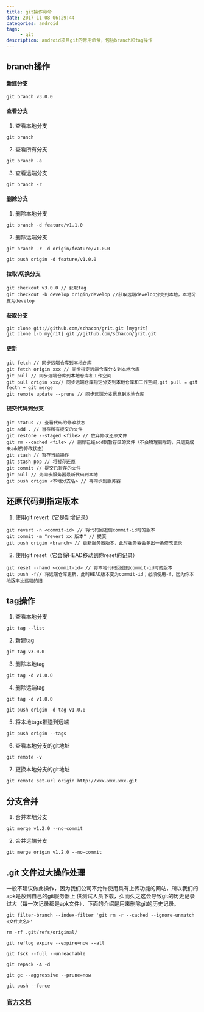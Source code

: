 ```yaml
---
title: git操作命令
date: 2017-11-08 06:29:44
categories: android
tags:
     - git
description: android项目git的常用命令，包括branch和tag操作
---
```


## branch操作

#### 新建分支
```
git branch v3.0.0
```

#### 查看分支
1. 查看本地分支
```
git branch
```

2. 查看所有分支
```
git branch -a
```

3. 查看远端分支
```
git branch -r
```

#### 删除分支
1. 删除本地分支
```
git branch -d feature/v1.1.0
```

2. 删除远端分支
```
git branch -r -d origin/feature/v1.0.0

git push origin -d feature/v1.0.0
```

#### 拉取\切换分支
```
git checkout v3.0.0 // 获取tag
git checkout -b develop origin/develop //获取远端develop分支到本地，本地分支为develop
```

#### 获取分支
```
git clone git://github.com/schacon/grit.git [mygrit]
git clone [-b mygrit] git://github.com/schacon/grit.git
```

#### 更新
```
git fetch // 同步远端仓库到本地仓库
git fetch origin xxx // 同步指定远端仓库分支到本地仓库
git pull // 同步远端仓库到本地仓库和工作空间
git pull origin xxx// 同步远端仓库指定分支到本地仓库和工作空间,git pull = git fecth + git merge
git remote update --prune // 同步远端分支信息到本地仓库
```

#### 提交代码到分支
```
git status // 查看代码的修改状态
git add . // 暂存所有提交的文件
git restore --staged <file> // 放弃修改还原文件
git rm --cached <file> // 删除已经add到暂存区的文件（不会物理删除的，只是变成未add的修改状态）
git stash // 暂存当前操作
git stash pop // 将暂存还原
git commit // 提交已暂存的文件
git pull // 先同步服务器最新代码到本地
git push origin <本地分支名> // 再同步到服务器
```

## 还原代码到指定版本
1. 使用git revert（它是新增记录）
```
git revert -n <commit-id> // 将代码回退倒commit-id时的版本
git commit -m "revert xx 版本" // 提交
git push origin <branch> // 更新服务器版本，此时服务器会多出一条修改记录
```
2. 使用git reset（它会将HEAD移动到你reset的记录）
```
git reset --hand <commit-id> // 将本地代码回退到commit-id时的版本
git push -f// 将远端仓库更新，此时HEAD版本变为commit-id；必须使用-f，因为你本地版本比远端的旧
```

## tag操作
1. 查看本地分支
```
git tag --list
```

2. 新建tag
```
git tag v3.0.0
```

3. 删除本地tag
```
git tag -d v1.0.0
```

4. 删除远端tag
```
git tag -d v1.0.0

git push origin -d tag v1.0.0
```

5. 将本地tags推送到远端
```
git push origin --tags
```

6. 查看本地分支的git地址
```
git remote -v
```

7. 更换本地分支的git地址
```
git remote set-url origin http://xxx.xxx.xxx.git
```

## 分支合并
1. 合并本地分支
```
git merge v1.2.0 --no-commit
```

2. 合并远端分支
```
git merge origin v1.2.0 --no-commit
```

## .git 文件过大操作处理
一般不建议做此操作，因为我们公司不允许使用具有上传功能的网站，所以我们的apk是放到自己的git服务器上
供测试人员下载，久而久之这会导致git的历史记录过大（每一次记录都是apk文件），下面的介绍是用来删除git的历史记录。
```
git filter-branch --index-filter 'git rm -r --cached --ignore-unmatch <文件夹名>'

rm -rf .git/refs/original/
 
git reflog expire --expire=now --all
 
git fsck --full --unreachable
 
git repack -A -d
 
git gc --aggressive --prune=now
 
git push --force

```

### [官方文档](https://git-scm.com/docs/)

